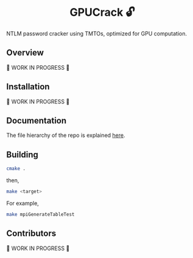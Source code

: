 # <div align="center">GPUCrack 🔓</div>

NTLM password cracker using TMTOs, optimized for GPU computation.

## Overview

🚧 WORK IN PROGRESS 🚧

## Installation

🚧 WORK IN PROGRESS 🚧

## Documentation

The file hierarchy of the repo is explained [here](./doc/file_hierarchy.md).

## Building

```sh
cmake .
```

then,

```sh
make <target>
```

For example,

```sh
make mpiGenerateTableTest
```

## Contributors

🚧 WORK IN PROGRESS 🚧